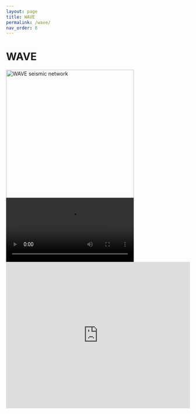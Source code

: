 ```yaml
---
layout: page 
title: WAVE
permalink: /wave/
nav_order: 8
---
```


# WAVE


<img src="/assets/wave/Smart_City.png" alt="WAVE seismic network" width="350"/>

<video width="350" controls>
  <source src="anim_earthquake.mp4" type="video/mp4">
Your browser does not support the video tag.
</video> 

<iframe width='100%' height='400px' src="https://api.mapbox.com/styles/v1/hadzii/ckym7gs2n20rx14nvtitl8dn0.html?title=false&access_token=pk.eyJ1IjoiaGFkemlpIiwiYSI6ImNrdmF0cW92dTNibnQyb2xwM2c2Mzd6czgifQ.oLTcVRE0U4q1GuobdEevIQ&zoomwheel=false#14.15/53.57561/9.87507" title="SPIN" style="border:none;"></iframe>
